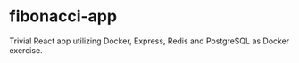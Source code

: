# fibonacci-app
Trivial React app utilizing Docker, Express, Redis and PostgreSQL as Docker exercise.
